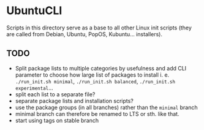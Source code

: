 # UbuntuCLI
Scripts in this directory serve as a base to all other Linux init scripts (they are called from Debian, Ubuntu, PopOS, Kubuntu... installers).

## TODO

- Split package lists to multiple categories by usefulness and add CLI parameter to choose how large list of packages to install i. e. `./run_init.sh minimal`, `./run_init.sh balanced`, `./run_init.sh experimental`... 
- split each list to a separate file?
- separate package lists and installation scripts?
- use the package groups (in all branches) rather than the `minimal` branch
- minimal branch can therefore be renamed to LTS or sth. like that.
- start using tags on stable branch
